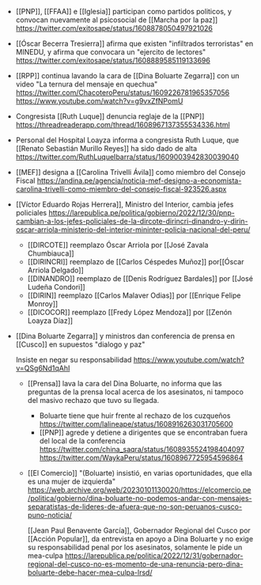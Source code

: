 - [[PNP]], [[FFAA]] e [[Iglesia]] participan como partidos politicos, y convocan nuevamente al psicosocial de [[Marcha por la paz]] https://twitter.com/exitosape/status/1608878050497921026
- [[Óscar Becerra Tresierra]] afirma que existen "infiltrados terroristas" en MINEDU, y afirma que convocara un "ejercito de lectores" https://twitter.com/exitosape/status/1608889585119133696
- [[RPP]] continua lavando la cara de [[Dina Boluarte Zegarra]] con un video "La ternura del mensaje en quechua" https://twitter.com/ChacoteroPeru/status/1609226781965357056 https://www.youtube.com/watch?v=g9vxZfNPomU
- Congresista [[Ruth Luque]] denuncia reglaje de la [[PNP]] https://threadreaderapp.com/thread/1608967137355534336.html
- Personal del Hospital Loayza informa a congresista Ruth Luque, que [[Renato Sebastián Murillo Reyes]] ha sido dado de alta https://twitter.com/RuthLuqueIbarra/status/1609003942830039040
- [[MEF]] designa a [[Carolina Trivelli Ávila]] como miembro del Consejo Fiscal https://andina.pe/agencia/noticia-mef-designo-a-economista-carolina-trivelli-como-miembro-del-consejo-fiscal-923526.aspx
- [[Víctor Eduardo Rojas Herrera]], Ministro del Interior, cambia jefes policiales
  https://larepublica.pe/politica/gobierno/2022/12/30/pnp-cambian-a-los-jefes-policiales-de-la-dircote-dirincri-dinandro-y-dirin-oscar-arriola-ministerio-del-interior-mininter-policia-nacional-del-peru/

  - [[DIRCOTE]] reemplazo Óscar Arriola por [[José Zavala Chumbiauca]]
  - [[DIRINCRI]] reemplazo de [[Carlos Céspedes Muñoz]] por[[Óscar Arriola Delgado]]
  - [[DINANDRO]] reemplazo de [[Denis Rodríguez Bardales]] por [[José Ludeña Condori]]
  - [[DIRIN]] reemplazo [[Carlos Malaver Odias]] por [[Enrique Felipe Monroy]]
  - [[DICOCOR]] reemplazo [[Fredy López Mendoza]] por [[Zenón Loayza Díaz]]

- [[Dina Boluarte Zegarra]] y ministros dan conferencia de prensa en [[Cusco]] en supuestos "dialogo y paz"

  Insiste en negar su responsabilidad
  https://www.youtube.com/watch?v=QSg6Nd1qAhI

  - [[Prensa]] lava la cara del Dina Boluarte, no informa que las preguntas de la prensa local acerca de los asesinatos, ni tampoco del masivo rechazo que tuvo su llegada.
    - Boluarte tiene que huir frente al rechazo de los cuzqueños https://twitter.com/lalineape/status/1608916263031705600
    - [[PNP]] agrede y detiene a dirigentes que se encontraban fuera del local de la conferencia
      https://twitter.com/china_saqra/status/1608935524198404097
      https://twitter.com/WaykaPeru/status/1608967725954596864
  - [[El Comercio]] "(Boluarte) insistió, en varias oportunidades, que ella es una mujer de izquierda" https://web.archive.org/web/20230101130020/https://elcomercio.pe/politica/gobierno/dina-boluarte-no-podemos-andar-con-mensajes-separatistas-de-lideres-de-afuera-que-no-son-peruanos-cusco-puno-noticia/

    [[Jean Paul Benavente García]], Gobernador Regional del Cusco por [[Acción Popular]], da entrevista en apoyo a Dina Boluarte y no exige su responsabilidad penal por los asesinatos, solamente le pide un mea-culpa https://larepublica.pe/politica/2022/12/31/gobernador-regional-del-cusco-no-es-momento-de-una-renuncia-pero-dina-boluarte-debe-hacer-mea-culpa-lrsd/
